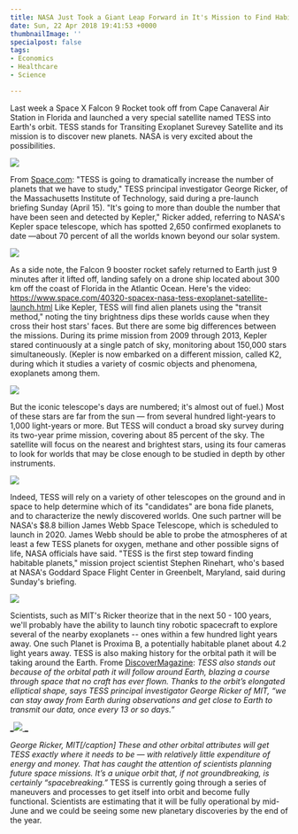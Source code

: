 ```yaml
---
title: NASA Just Took a Giant Leap Forward in It's Mission to Find Habitable Planets
date: Sun, 22 Apr 2018 19:41:53 +0000
thumbnailImage: ''
specialpost: false
tags:
- Economics
- Healthcare
- Science

---
```

Last week a Space X Falcon 9 Rocket took off from Cape Canaveral Air Station in Florida and launched a very special satellite named TESS into Earth's orbit. TESS stands for Transiting Exoplanet Surevey Satellite and its mission is to discover new planets. NASA is very excited about the possibilities. 

[![](http://politicsfocus.com/wp-content/uploads/2018/04/spacex-f9-landing-burn-e1460150995373-1.jpg)](http://politicsfocus.com/wp-content/uploads/2018/04/spacex-f9-landing-burn-e1460150995373-1.jpg) 

From [Space.com](https://www.space.com/40320-spacex-nasa-tess-exoplanet-satellite-launch.html): "TESS is going to dramatically increase the number of planets that we have to study," TESS principal investigator George Ricker, of the Massachusetts Institute of Technology, said during a pre-launch briefing Sunday (April 15). "It's going to more than double the number that have been seen and detected by Kepler," Ricker added, referring to NASA's Kepler space telescope, which has spotted 2,650 confirmed exoplanets to date —about 70 percent of all the worlds known beyond our solar system. 

[![](http://politicsfocus.com/wp-content/uploads/2018/04/tess-satellite-1024x683.jpg)](http://politicsfocus.com/wp-content/uploads/2018/04/tess-satellite.jpg) 

As a side note, the Falcon 9 booster rocket safely returned to Earth just 9 minutes after it lifted off, landing safely on a drone ship located about 300 km off the coast of Florida in the Atlantic Ocean. Here's the video: https://www.space.com/40320-spacex-nasa-tess-exoplanet-satellite-launch.html Like Kepler, TESS will find alien planets using the "transit method," noting the tiny brightness dips these worlds cause when they cross their host stars' faces. But there are some big differences between the missions. During its prime mission from 2009 through 2013, Kepler stared continuously at a single patch of sky, monitoring about 150,000 stars simultaneously. (Kepler is now embarked on a different mission, called K2, during which it studies a variety of cosmic objects and phenomena, exoplanets among them. 

[![](http://politicsfocus.com/wp-content/uploads/2018/04/kepler-telescope.png)](http://politicsfocus.com/wp-content/uploads/2018/04/kepler-telescope.png) 

But the iconic telescope's days are numbered; it's almost out of fuel.) Most of these stars are far from the sun — from several hundred light-years to 1,000 light-years or more. But TESS will conduct a broad sky survey during its two-year prime mission, covering about 85 percent of the sky. The satellite will focus on the nearest and brightest stars, using its four cameras to look for worlds that may be close enough to be studied in depth by other instruments. 

[![](http://politicsfocus.com/wp-content/uploads/2018/04/tess-orbital-trailblazer.png)](http://politicsfocus.com/wp-content/uploads/2018/04/tess-orbital-trailblazer.png) 

Indeed, TESS will rely on a variety of other telescopes on the ground and in space to help determine which of its "candidates" are bona fide planets, and to characterize the newly discovered worlds. One such partner will be NASA's $8.8 billion James Webb Space Telescope, which is scheduled to launch in 2020. James Webb should be able to probe the atmospheres of at least a few TESS planets for oxygen, methane and other possible signs of life, NASA officials have said. "TESS is the first step toward finding habitable planets," mission project scientist Stephen Rinehart, who's based at NASA's Goddard Space Flight Center in Greenbelt, Maryland, said during Sunday's briefing. 

[![](http://politicsfocus.com/wp-content/uploads/2018/04/tess-orbit-schematic-1024x570.jpg)](http://politicsfocus.com/wp-content/uploads/2018/04/tess-orbit-schematic.jpg) 

Scientists, such as MIT's Ricker theorize that in the next 50 - 100 years, we'll probably have the ability to launch tiny robotic spacecraft to explore several of the nearby exoplanets -- ones within a few hundred light years away. One such Planet is Proxima B, a potentially habitable planet about 4.2 light years away. TESS is also making history for the orbital path it will be taking around the Earth. Frome [DiscoverMagazine](http://discovermagazine.com/2018/apr/orbital-trailblazer): _TESS also stands out because of the orbital path it will follow around Earth, blazing a course through space that no craft has ever flown. Thanks to the orbit’s elongated elliptical shape, says TESS principal investigator George Ricker of MIT, “we can stay away from Earth during observations and get close to Earth to transmit our data, once every 13 or so days.”_

[_![](http://politicsfocus.com/wp-content/uploads/2018/04/george-ricker-mit.png) _](http://politicsfocus.com/wp-content/uploads/2018/04/george-ricker-mit.png)

_George Ricker, MIT\[/caption\] These and other orbital attributes will get TESS exactly where it needs to be — with relatively little expenditure of energy and money. That has caught the attention of scientists planning future space missions. It’s a unique orbit that, if not groundbreaking, is certainly “spacebreaking.”_ TESS is currently going through a series of maneuvers and processes to get itself into orbit and become fully functional. Scientists are estimating that it will be fully operational by mid-June and we could be seeing some new planetary discoveries by the end of the year.